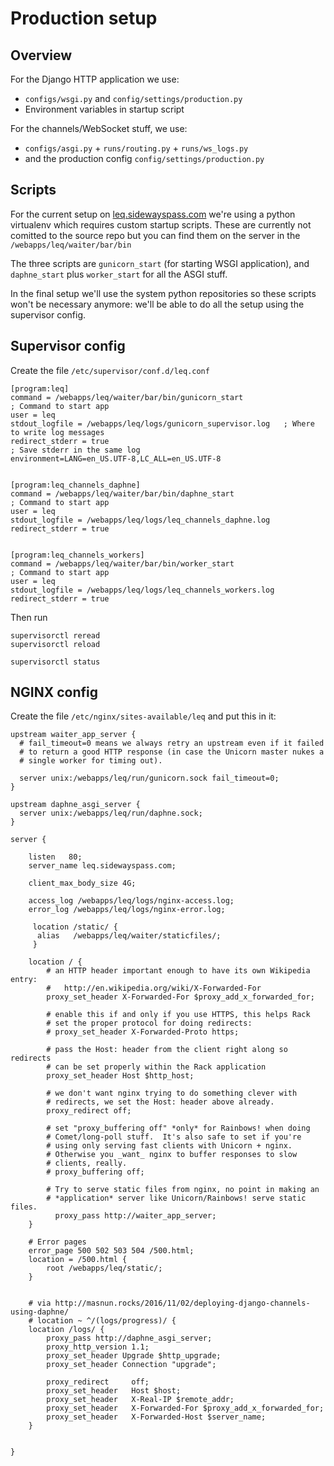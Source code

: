 Production setup
================


Overview
--------
For the Django HTTP application we use:

  - `configs/wsgi.py` and `config/settings/production.py`
  - Environment variables in startup script

For the channels/WebSocket stuff, we use:

  - `configs/asgi.py` + `runs/routing.py` + `runs/ws_logs.py`
  - and the production config `config/settings/production.py`


Scripts
-------
For the current setup on [leq.sidewayspass.com](http://leq.sidewayspass.com/)
we're using a python virtualenv which requires custom startup scripts.
These are currently not comitted to the source repo but you can find them on the
server in the `/webapps/leq/waiter/bar/bin`

The three scripts are `gunicorn_start` (for starting WSGI application),
and `daphne_start` plus `worker_start` for all the ASGI stuff.

In the final setup we'll use the system python repositories so these scripts
won't be necessary anymore: we'll be able to do all the setup using the supervisor config.




Supervisor config
-----------------

Create the file `/etc/supervisor/conf.d/leq.conf`

```
[program:leq]
command = /webapps/leq/waiter/bar/bin/gunicorn_start                    ; Command to start app
user = leq
stdout_logfile = /webapps/leq/logs/gunicorn_supervisor.log   ; Where to write log messages
redirect_stderr = true                                                ; Save stderr in the same log
environment=LANG=en_US.UTF-8,LC_ALL=en_US.UTF-8


[program:leq_channels_daphne]
command = /webapps/leq/waiter/bar/bin/daphne_start                    ; Command to start app
user = leq
stdout_logfile = /webapps/leq/logs/leq_channels_daphne.log
redirect_stderr = true


[program:leq_channels_workers]
command = /webapps/leq/waiter/bar/bin/worker_start                    ; Command to start app
user = leq
stdout_logfile = /webapps/leq/logs/leq_channels_workers.log
redirect_stderr = true
```

Then run

    supervisorctl reread
    supervisorctl reload

    supervisorctl status



NGINX config
------------
Create the file `/etc/nginx/sites-available/leq` and put this  in it:

```
upstream waiter_app_server {
  # fail_timeout=0 means we always retry an upstream even if it failed
  # to return a good HTTP response (in case the Unicorn master nukes a
  # single worker for timing out).

  server unix:/webapps/leq/run/gunicorn.sock fail_timeout=0;
}

upstream daphne_asgi_server {
  server unix:/webapps/leq/run/daphne.sock;
}

server {

    listen   80;
    server_name leq.sidewayspass.com;

    client_max_body_size 4G;

    access_log /webapps/leq/logs/nginx-access.log;
    error_log /webapps/leq/logs/nginx-error.log;

     location /static/ {
      alias   /webapps/leq/waiter/staticfiles/;
     }

    location / {
        # an HTTP header important enough to have its own Wikipedia entry:
        #   http://en.wikipedia.org/wiki/X-Forwarded-For
        proxy_set_header X-Forwarded-For $proxy_add_x_forwarded_for;

        # enable this if and only if you use HTTPS, this helps Rack
        # set the proper protocol for doing redirects:
        # proxy_set_header X-Forwarded-Proto https;

        # pass the Host: header from the client right along so redirects
        # can be set properly within the Rack application
        proxy_set_header Host $http_host;

        # we don't want nginx trying to do something clever with
        # redirects, we set the Host: header above already.
        proxy_redirect off;

        # set "proxy_buffering off" *only* for Rainbows! when doing
        # Comet/long-poll stuff.  It's also safe to set if you're
        # using only serving fast clients with Unicorn + nginx.
        # Otherwise you _want_ nginx to buffer responses to slow
        # clients, really.
        # proxy_buffering off;

        # Try to serve static files from nginx, no point in making an
        # *application* server like Unicorn/Rainbows! serve static files.
          proxy_pass http://waiter_app_server;
    }

    # Error pages
    error_page 500 502 503 504 /500.html;
    location = /500.html {
        root /webapps/leq/static/;
    }


    # via http://masnun.rocks/2016/11/02/deploying-django-channels-using-daphne/
    # location ~ ^/(logs/progress)/ {
    location /logs/ {
        proxy_pass http://daphne_asgi_server;
        proxy_http_version 1.1;
        proxy_set_header Upgrade $http_upgrade;
        proxy_set_header Connection "upgrade";

        proxy_redirect     off;
        proxy_set_header   Host $host;
        proxy_set_header   X-Real-IP $remote_addr;
        proxy_set_header   X-Forwarded-For $proxy_add_x_forwarded_for;
        proxy_set_header   X-Forwarded-Host $server_name;
    }


}
```



